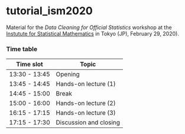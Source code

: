 # tutorial_ism2020


Material for the _Data Cleaning for Official Statistics_ workshop
at the [Instutute for Statistical Mathematics](https://www.ism.ac.jp/index_e.html) in Tokyo (JP), February 29, 2020).


### Time table 


|Time slot     | Topic                 |
|--------------|-----------------------|
|13:30 - 13:45 | Opening               |
|13:45 - 14:45 | Hands-on lecture (1)  |
|14:45 - 15:00 | Break                 |
|15:00 - 16:00 | Hands-on lecture (2)  |
|16:15 - 17:15 | Hands-on lecture (3)  |
|17:15 - 17:30 | Discussion and closing| 




